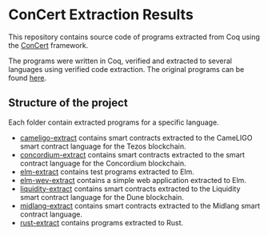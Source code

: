 # ConCert Extraction Results
This repository contains source code of programs extracted from Coq using
the [ConCert](https://github.com/AU-COBRA/ConCert) framework.

The programs were written in Coq, verified and extracted to several languages using verified code extraction.
The original programs can be found [here](https://github.com/AU-COBRA/ConCert/tree/master/examples).

## Structure of the project
Each folder contain extracted programs for a specific language.

* [cameligo-extract](cameligo-extract/tests) contains smart contracts extracted to
   the CameLIGO smart contract language for the Tezos blockchain.
* [concordium-extract](concordium-extract) contains smart contracts extracted to the smart
   contract language for the Concordium blockchain.
* [elm-extract](elm-extract/tests) contains test programs extracted to Elm.
* [elm-wev-extract](elm-web-extract/src) contains a simple web application extracted to Elm.
* [liquidity-extract](liquidity-extract/tests) contains smart contracts extracted to the
   Liquidity smart contract language for the Dune blockchain.
* [midlang-extract](midlang-extract/tests) contains smart contracts extracted to the Midlang
   smart contract language.
* [rust-extract](rust-extract) contains programs extracted to Rust.
